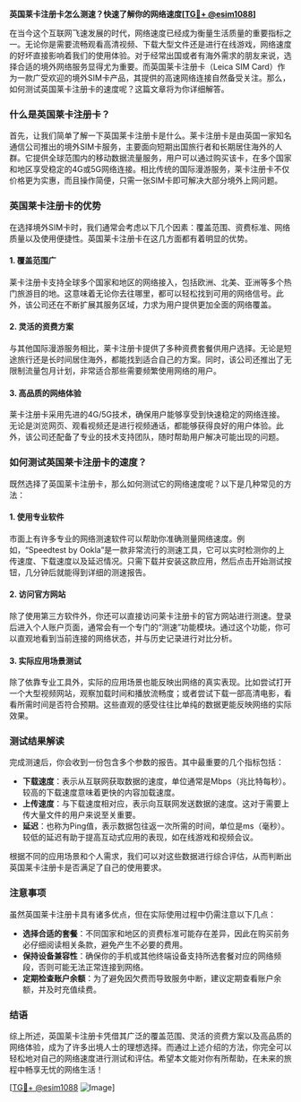 **英国莱卡注册卡怎么测速？快速了解你的网络速度[[TG💪+ @esim1088](https://t.me/s/esim1088)]**

在当今这个互联网飞速发展的时代，网络速度已经成为衡量生活质量的重要指标之一。无论你是需要流畅观看高清视频、下载大型文件还是进行在线游戏，网络速度的好坏直接影响着我们的使用体验。对于经常出国或者有海外需求的朋友来说，选择合适的境外网络服务显得尤为重要。而英国莱卡注册卡（Leica SIM Card）作为一款广受欢迎的境外SIM卡产品，其提供的高速网络连接自然备受关注。那么，如何测试英国莱卡注册卡的速度呢？这篇文章将为你详细解答。

### 什么是英国莱卡注册卡？

首先，让我们简单了解一下英国莱卡注册卡是什么。莱卡注册卡是由英国一家知名通信公司推出的境外SIM卡服务，主要面向短期出国旅行者和长期居住海外的人群。它提供全球范围内的移动数据流量服务，用户可以通过购买该卡，在多个国家和地区享受稳定的4G或5G网络连接。相比传统的国际漫游服务，莱卡注册卡不仅价格更为实惠，而且操作简便，只需一张SIM卡即可解决大部分境外上网问题。

### 英国莱卡注册卡的优势

在选择境外SIM卡时，我们通常会考虑以下几个因素：覆盖范围、资费标准、网络质量以及使用便捷性。英国莱卡注册卡在这几方面都有着明显的优势。

#### 1. 覆盖范围广
莱卡注册卡支持全球多个国家和地区的网络接入，包括欧洲、北美、亚洲等多个热门旅游目的地。这意味着无论你去往哪里，都可以轻松找到可用的网络信号。此外，该公司还在不断扩展其服务区域，力求为用户提供更加全面的网络覆盖。

#### 2. 灵活的资费方案
与其他国际漫游服务相比，莱卡注册卡提供了多种资费套餐供用户选择。无论是短途旅行还是长时间居住海外，都能找到适合自己的方案。同时，该公司还推出了无限制流量包月计划，非常适合那些需要频繁使用网络的用户。

#### 3. 高品质的网络体验
莱卡注册卡采用先进的4G/5G技术，确保用户能够享受到快速稳定的网络连接。无论是浏览网页、观看视频还是进行视频通话，都能够获得良好的用户体验。此外，该公司还配备了专业的技术支持团队，随时帮助用户解决可能出现的问题。

### 如何测试英国莱卡注册卡的速度？

既然选择了英国莱卡注册卡，那么如何测试它的网络速度呢？以下是几种常见的方法：

#### 1. 使用专业软件
市面上有许多专业的网络测速软件可以帮助你准确测量网络速度。例如，“Speedtest by Ookla”是一款非常流行的测速工具，它可以实时检测你的上传速度、下载速度以及延迟情况。只需下载并安装这款应用，然后点击开始测试按钮，几分钟后就能得到详细的测速报告。

#### 2. 访问官方网站
除了使用第三方软件外，你还可以直接访问莱卡注册卡的官方网站进行测速。登录后进入个人账户页面，通常会有一个专门的“测速”功能模块。通过这个功能，你可以直观地看到当前连接的网络状态，并与历史记录进行对比分析。

#### 3. 实际应用场景测试
除了依靠专业工具外，实际的应用场景也能反映出网络的真实表现。比如尝试打开一个大型视频网站，观察加载时间和播放流畅度；或者尝试下载一部高清电影，看看所需时间是否符合预期。这些直观的感受往往比单纯的数据更能反映网络的实际效果。

### 测试结果解读

完成测速后，你会收到一份包含多个参数的报告。其中最重要的几个指标包括：

- **下载速度**：表示从互联网获取数据的速度，单位通常是Mbps（兆比特每秒）。较高的下载速度意味着更快的内容加载速度。
- **上传速度**：与下载速度相对应，表示向互联网发送数据的速度。这对于需要上传大量文件的用户来说至关重要。
- **延迟**：也称为Ping值，表示数据包往返一次所需的时间，单位是ms（毫秒）。较低的延迟有助于提高互动式应用的表现，如在线游戏和视频会议。

根据不同的应用场景和个人需求，我们可以对这些数据进行综合评估，从而判断出英国莱卡注册卡是否满足了自己的使用要求。

### 注意事项

虽然英国莱卡注册卡具有诸多优点，但在实际使用过程中仍需注意以下几点：

- **选择合适的套餐**：不同国家和地区的资费标准可能存在差异，因此在购买前务必仔细阅读相关条款，避免产生不必要的费用。
- **保持设备兼容性**：确保你的手机或其他终端设备支持所选套餐对应的网络频段，否则可能无法正常连接到网络。
- **定期检查账户余额**：为了避免因欠费而导致服务中断，建议定期查看账户余额，并及时充值续费。

### 结语

综上所述，英国莱卡注册卡凭借其广泛的覆盖范围、灵活的资费方案以及高品质的网络体验，成为了许多出境人士的理想选择。而通过上述介绍的方法，你完全可以轻松地对自己的网络速度进行测试和评估。希望本文能对你有所帮助，在未来的旅程中畅享无忧的网络生活！

[[TG💪+ @esim1088](https://t.me/s/esim1088) ![Image](https://i.postimg.cc/4NQfJmqS/Snipaste-2025-05-13-00-14-12.png)]